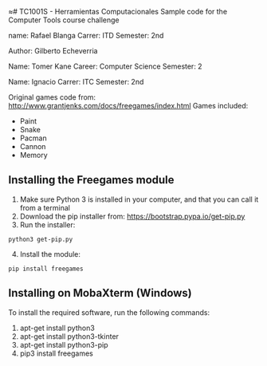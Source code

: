 ≈# TC1001S - Herramientas Computacionales
Sample code for the Computer Tools course challenge

name: Rafael Blanga
Carrer: ITD
Semester: 2nd


Author: Gilberto Echeverria

Name: Tomer Kane
Career: Computer Science
Semester: 2

Name: Ignacio
Carrer: ITC
Semester: 2nd


Original games code from: http://www.grantjenks.com/docs/freegames/index.html
Games included:
- Paint
- Snake
- Pacman
- Cannon
- Memory

## Installing the Freegames module

1. Make sure Python 3 is installed in your computer, and that you can call
   it from a terminal
2. Download the pip installer from: https://bootstrap.pypa.io/get-pip.py
3. Run the installer:
```
python3 get-pip.py
```
4. Install the module:
```
pip install freegames
```

## Installing on MobaXterm (Windows)

To install the required software, run the following commands:

1. apt-get install python3
2. apt-get install python3-tkinter
3. apt-get install python3-pip
4. pip3 install freegames
